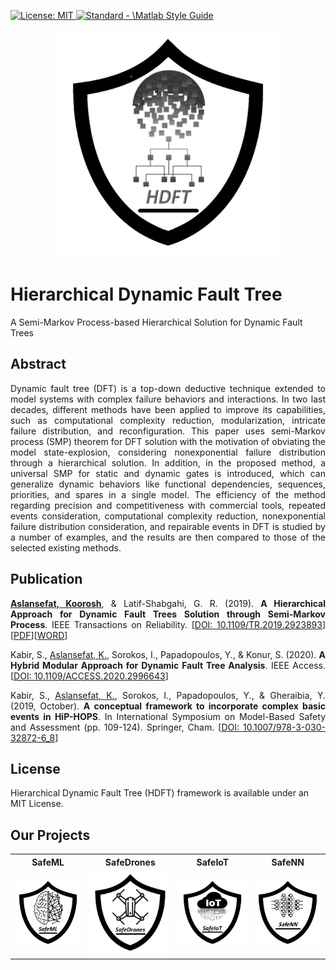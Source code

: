<p align="left"> </p>

 <a href="https://opensource.org/licenses/MIT"><img src="https://img.shields.io/badge/License-MIT-yellow.svg" alt="License: MIT">
  <a href="https://standardjs.com"><img src="https://img.shields.io/badge/code_style-standard-brightgreen.svg" alt="Standard - \Matlab Style Guide"></a>

<p align="center">
 <img src="https://github.com/koo-ec/Hierarchical-Dynamic-Fault-Tree/blob/master/Pictures/HDFT_Logo.png" alt="HDFT_Logo"> </p>
 
# Hierarchical Dynamic Fault Tree
A Semi-Markov Process-based Hierarchical Solution for Dynamic Fault Trees

## Abstract
<p align="justify">Dynamic fault tree (DFT) is a top-down deductive technique extended to model systems with complex failure behaviors and interactions. In two last decades, different methods have been applied to improve its capabilities, such as computational complexity reduction, modularization, intricate failure distribution, and reconfiguration. This paper uses semi-Markov process (SMP) theorem for DFT solution with the motivation of obviating the model state-explosion, considering nonexponential failure distribution through a hierarchical solution. In addition, in the proposed method, a universal SMP for static and dynamic gates is introduced, which can generalize dynamic behaviors like functional dependencies, sequences, priorities, and spares in a single model. The efficiency of the method regarding precision and competitiveness with commercial tools, repeated events consideration, computational complexity reduction, nonexponential failure distribution consideration, and repairable events in DFT is studied by a number of examples, and the results are then compared to those of the selected existing methods.</p>

## Publication
<p align="justify"> <b><a href = "https://scholar.google.com/citations?user=YBa4Tl8AAAAJ&hl=en">Aslansefat, Koorosh</a></b>, & Latif-Shabgahi, G. R. (2019). <b>A Hierarchical Approach for Dynamic Fault Trees Solution through Semi-Markov Process</b>. IEEE Transactions on Reliability. [<a href="https://doi.org/10.1109/TR.2019.2923893">DOI: 10.1109/TR.2019.2923893</a>][<a href = "https://github.com/koo-ec/Hierarchical-Dynamic-Fault-Tree/blob/master/Documents/A%20Hierarchical%20Approach%20for%20Dynamic%20Fault%20Trees%20Solution%20through%20Semi-Markov%20Process_Author_Version.pdf">PDF</a>][<a href = "https://github.com/koo-ec/Hierarchical-Dynamic-Fault-Tree/blob/master/Documents/A%20Hierarchical%20Approach%20for%20Dynamic%20Fault%20Trees%20Solution%20through%20Semi-Markov%20Process_Author_Version.docx">WORD</a>]
<p align="justify"> Kabir, S., <a href = "https://scholar.google.com/citations?user=YBa4Tl8AAAAJ&hl=en">Aslansefat, K.</a>, Sorokos, I., Papadopoulos, Y., & Konur, S. (2020). <b>A Hybrid Modular Approach for Dynamic Fault Tree Analysis</b>. IEEE Access. [<a href = "https://doi.org/10.1109/ACCESS.2020.2996643">DOI: 10.1109/ACCESS.2020.2996643</a>]

<p align="justify"> Kabir, S., <a href = "https://scholar.google.com/citations?user=YBa4Tl8AAAAJ&hl=en">Aslansefat, K.</a>, Sorokos, I., Papadopoulos, Y., & Gheraibia, Y. (2019, October). <b>A conceptual framework to incorporate complex basic events in HiP-HOPS</b>. In International Symposium on Model-Based Safety and Assessment (pp. 109-124). Springer, Cham. [<a href = "https://doi.org/10.1007/978-3-030-32872-6_8">DOI: 10.1007/978-3-030-32872-6_8</a>]</p>
 
 
## License
Hierarchical Dynamic Fault Tree (HDFT) framework is available under an MIT License. 

## Our Projects
<table style="width:100%">
  <tr>
    <th>SafeML</th>
    <th>SafeDrones</th> 
    <th>SafeIoT</th>
    <th>SafeNN</th>
  </tr>
  <tr>
    <td><a href = "https://github.com/ISorokos/SafeML"><img src="https://github.com/koo-ec/Hierarchical-Dynamic-Fault-Tree/blob/master/Pictures/SafeML_Logo.png" alt="AI safety, machine learning safety, deep learning safety, SafeML, SafeAI, SafeDL"></a></td>
    <td><a href = "https://github.com/koo-ec/SafeDrones"><img src="https://github.com/koo-ec/Hierarchical-Dynamic-Fault-Tree/blob/master/Pictures/SafeDrones_Logo.png" alt="Drone Safety, UAV safety, Safe Landing, AI safety"></a></td>
    <td><img src="https://github.com/koo-ec/Hierarchical-Dynamic-Fault-Tree/blob/master/Pictures/SafeIoT_Logo.png" alt="Internet of thing safety, IoT safety, SafeIoT, Safe IoT"></td>
    <td><img src="https://github.com/koo-ec/Hierarchical-Dynamic-Fault-Tree/blob/master/Pictures/SafeNN_Logo_v2.png" alt="Neural Network Safety, SafeNN, Safe Neural Network"></td>
